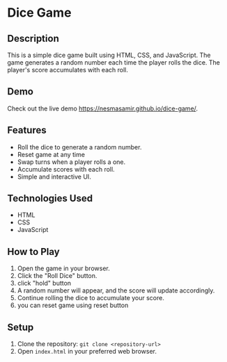 # Dice Game

## Description

This is a simple dice game built using HTML, CSS, and JavaScript. The game generates a random number each time the player rolls the dice. The player's score accumulates with each roll.

## Demo
Check out the live demo https://nesmasamir.github.io/dice-game/.

## Features
- Roll the dice to generate a random number.
- Reset game at any time
- Swap turns when a player rolls a one.
- Accumulate scores with each roll.
- Simple and interactive UI.

## Technologies Used
- HTML
- CSS
- JavaScript

## How to Play
1. Open the game in your browser.
2. Click the "Roll Dice" button.
3. click "hold" button
4. A random number will appear, and the score will update accordingly.
5. Continue rolling the dice to accumulate your score.
6. you can reset game using reset button

## Setup
1. Clone the repository: `git clone <repository-url>`
2. Open `index.html` in your preferred web browser.




